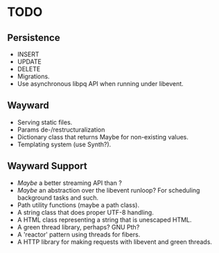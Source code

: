 TODO
====

Persistence
-----------

- INSERT
- UPDATE
- DELETE
- Migrations.
- Use asynchronous libpq API when running under libevent.

Wayward
-------

- Serving static files.
- Params de-/restructuralization
- Dictionary class that returns Maybe<T> for non-existing values.
- Templating system (use Synth?).

Wayward Support
---------------

- *Maybe* a better streaming API than <iostream>?
- *Maybe* an abstraction over the libevent runloop? For scheduling background tasks and such.
- Path utility functions (maybe a path class).
- A string class that does proper UTF-8 handling.
- A HTML class representing a string that is unescaped HTML.
- A green thread library, perhaps? GNU Pth?
- A 'reactor' pattern using threads for fibers.
- A HTTP library for making requests with libevent and green threads.
